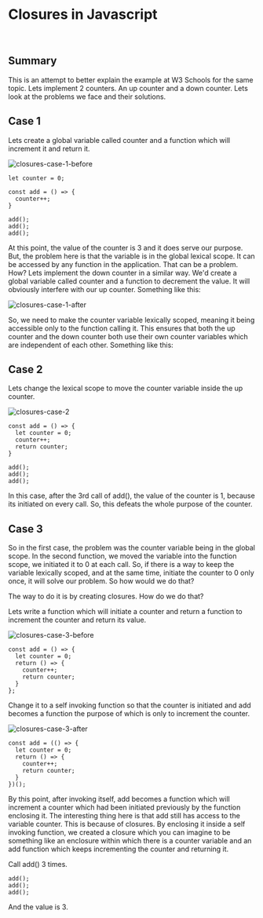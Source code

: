 # Closures in Javascript

&nbsp;

## Summary

This is an attempt to better explain the example at W3 Schools for the same topic. Lets implement 2 counters. An up counter and a down counter. Lets look at the problems we face and their solutions.

## Case 1

Lets create a global variable called counter and a function which will increment it and return it.

![closures-case-1-before](https://firebasestorage.googleapis.com/v0/b/zaxisapp.appspot.com/o/blog%2Fclosures-case-1-before.png?alt=media&token=aceba2c9-4a8c-4eff-9d30-2a2304d18828 "closures-case-1-before")

    let counter = 0;

    const add = () => {
      counter++;
    }

    add();
    add();
    add();

At this point, the value of the counter is 3 and it does serve our purpose. But, the problem here is that the variable is in the global lexical scope. It can be accessed by any function in the application. That can be a problem. How? Lets implement the down counter in a similar way. We'd create a global variable called counter and a function to decrement the value. It will obviously interfere with our up counter. Something like this:

![closures-case-1-after](https://firebasestorage.googleapis.com/v0/b/zaxisapp.appspot.com/o/blog%2Fclosures-case-1-after.png?alt=media&token=c4ad74c8-dffa-4f8e-a0c2-a5fc17edfb83 "closures-case-1-after")

So, we need to make the counter variable lexically scoped, meaning it being accessible only to the function calling it. This ensures that both the up counter and the down counter both use their own counter variables which are independent of each other. Something like this:


## Case 2

Lets change the lexical scope to move the counter variable inside the up counter.

![closures-case-2](https://firebasestorage.googleapis.com/v0/b/zaxisapp.appspot.com/o/blog%2Fclosures-case-2.png?alt=media&token=24a960d9-2cda-4964-86a4-a68e4d17104ag "closures-case-2")

    const add = () => {
      let counter = 0;
      counter++;
      return counter;
    }

    add();
    add();
    add();

In this case, after the 3rd call of add(), the value of the counter is 1, because its initiated on every call. So, this defeats the whole purpose of the counter.

## Case 3

So in the first case, the problem was the counter variable being in the global scope. In the second function, we moved the variable into the function scope, we initiated it to 0 at each call. So, if there is a way to keep the variable lexically scoped, and at the same time, initiate the counter to 0 only once, it will solve our problem. So how would we do that?

The way to do it is by creating closures. How do we do that?

Lets write a function which will initiate a counter and return a function to increment the counter and return its value.

![closures-case-3-before](https://firebasestorage.googleapis.com/v0/b/zaxisapp.appspot.com/o/blog%2Fclosures-case-3-before.png?alt=media&token=8bc9247a-72e6-4b84-86d4-be0f2fefbd7e "closures-case-3-before")

    const add = () => {
      let counter = 0;
      return () => {
        counter++;
        return counter;
      }
    };

Change it to a self invoking function so that the counter is initiated and add becomes a function the purpose of which is only to increment the counter.

![closures-case-3-after](https://firebasestorage.googleapis.com/v0/b/zaxisapp.appspot.com/o/blog%2Fclosures-case-3-after.png?alt=media&token=a49aeaf5-11e9-4ef0-98fe-3deb95fc57fa "closures-case-3-after")

    const add = (() => {
      let counter = 0;
      return () => {
        counter++;
        return counter;
      }
    })();

By this point, after invoking itself, add becomes a function which will increment a counter which had been initiated previously by the function enclosing it. The interesting thing here is that add still has access to the variable counter. This is because of closures. By enclosing it inside a self invoking function, we created a closure which you can imagine to be something like an enclosure within which there is a counter variable and an add function which keeps incrementing the counter and returning it.


Call add() 3 times.

    add();
    add();
    add();

And the value is 3.